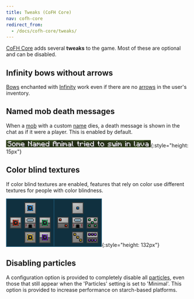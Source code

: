 ```yaml
---
title: Tweaks (CoFH Core)
nav: cofh-core
redirect_from:
  - /docs/cofh-core/tweaks/
---
```


[CoFH Core](/docs/cofh-core/) adds several **tweaks** to the game. Most of these
are optional and can be disabled.


Infinity bows without arrows
----------------------------

[Bows](https://minecraft.gamepedia.com/Bow) enchanted with
[Infinity](https://minecraft.gamepedia.com/Enchanting#Infinity) work even if
there are no [arrows](https://minecraft.gamepedia.com/Arrow) in the user's
inventory.


Named mob death messages
------------------------

When a [mob](https://minecraft.gamepedia.com/Mob) with a custom
[name](https://minecraft.gamepedia.com/Name_Tag) dies, a death message is shown
in the chat as if it were a player. This is enabled by default.

![Example of a named mob death message](/assets/images/cofh-core/named-mob-death-message.png){:style="height: 15px"}


Color blind textures
--------------------

If color blind textures are enabled, features that rely on color use different
textures for people with color blindness.

![Color blind textures comparison](/assets/images/cofh-core/color-blind-comparison.png){:style="height: 132px"}


Disabling particles
-------------------

A configuration option is provided to completely disable all
[particles](https://minecraft.gamepedia.com/Particles), even those that still
appear when the 'Particles' setting is set to 'Minimal'. This option is provided
to increase performance on starch-based platforms.
